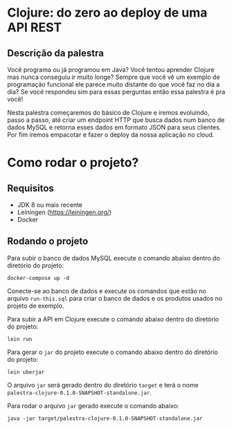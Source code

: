 # Clojure: do zero ao deploy de uma API REST

## Descrição da palestra
Você programa ou já programou em Java? Você tentou aprender Clojure mas nunca conseguiu ir muito longe? Sempre que você vê um exemplo de programação funcional ele parece muito distante do que você faz no dia a dia? Se você respondeu sim para essas perguntas então essa palestra é pra você!

Nesta palestra começaremos do básico de Clojure e iremos evoluindo, passo a passo, até criar um endpoint HTTP que busca dados num banco de dados MySQL e retorna esses dados em formato JSON para seus clientes. Por fim iremos empacotar e fazer o deploy da nossa aplicação no cloud.

# Como rodar o projeto?

## Requisitos

- JDK 8 ou mais recente
- Leiningen (https://leiningen.org/)
- Docker

## Rodando o projeto

Para subir o banco de dados MySQL execute o comando abaixo dentro do diretório do projeto:
```
docker-compose up -d
```

Conecte-se ao banco de dados e execute os comandos que estão no arquivo `run-this.sql` para criar o banco de dados e os produtos usados no projeto de exemplo.

Para subir a API em Clojure execute o comando abaixo dentro do diretório do projeto:
```
lein run
```

Para gerar o `jar` do projeto execute o comando abaixo dentro do diretório do projeto:
```
lein uberjar
```
O arquivo `jar` será gerado dentro do diretório `target` e terá o nome `palestra-clojure-0.1.0-SNAPSHOT-standalone.jar`.

Para rodar o arquivo `jar` gerado execute o comando abaixo:
```
java -jar target/palestra-clojure-0.1.0-SNAPSHOT-standalone.jar
```
